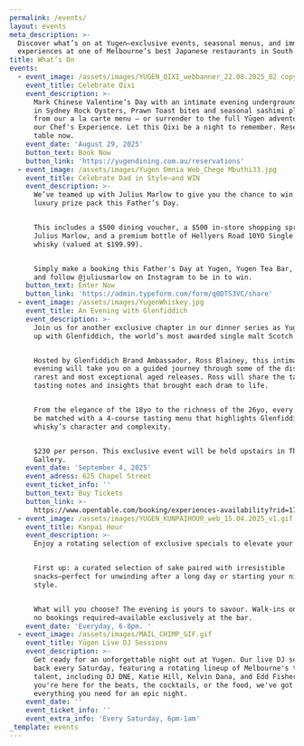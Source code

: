 ```yaml
---
permalink: /events/
layout: events
meta_description: >-
  Discover what’s on at Yugen—exclusive events, seasonal menus, and immersive
  experiences at one of Melbourne’s best Japanese restaurants in South Yarra.
title: What’s On
events:
  - event_image: /assets/images/YUGEN_QIXI_webbanner_22.08.2025_02 copy.gif
    event_title: Celebrate Qixi
    event_description: >-
      Mark Chinese Valentine’s Day with an intimate evening underground. Indulge
      in Sydney Rock Oysters, Prawn Toast bites and seasonal sashimi platters
      from our a la carte menu — or surrender to the full Yūgen adventure with
      our Chef's Experience. Let this Qixi be a night to remember. Reserve your
      table now.
    event_date: 'August 29, 2025'
    button_text: Book Now
    button_link: 'https://yugendining.com.au/reservations'
  - event_image: /assets/images/Yugen Omnia Web_Chege Mbuthi33.jpg
    event_title: Celebrate Dad in Style–and WIN
    event_description: >-
      We’ve teamed up with Julius Marlow to give you the chance to win a $1,200
      luxury prize pack this Father’s Day.


      This includes a $500 dining voucher, a $500 in-store shopping spree at
      Julius Marlow, and a premium bottle of Hellyers Road 10YO Single Malt
      whisky (valued at $199.99).


      Simply make a booking this Father's Day at Yugen, Yugen Tea Bar, or Omnia
      and follow @juliusmarlow on Instagram to be in to win.
    button_text: Enter Now
    button_link: 'https://admin.typeform.com/form/q0DTS3VC/share'
  - event_image: /assets/images/YugenWhiskey.jpg
    event_title: An Evening with Glenfiddich
    event_description: >-
      Join us for another exclusive chapter in our dinner series as Yugen teams
      up with Glenfiddich, the world’s most awarded single malt Scotch whisky.


      Hosted by Glenfiddich Brand Ambassador, Ross Blainey, this intimate
      evening will take you on a guided journey through some of the distillery’s
      rarest and most exceptional aged releases. Ross will share the tales,
      tasting notes and insights that brought each dram to life.


      From the elegance of the 18yo to the richness of the 26yo, every sip will
      be matched with a 4-course tasting menu that highlights Glenfiddich
      whisky’s character and complexity.


      $230 per person. This exclusive event will be held upstairs in The Bromley
      Gallery.
    event_date: 'September 4, 2025'
    event_adress: 625 Chapel Street
    event_ticket_info: ''
    button_text: Buy Tickets
    button_link: >-
      https://www.opentable.com/booking/experiences-availability?rid=170390&restref=170390&experienceId=512550&utm_source=external&utm_medium=referral&utm_campaign=shared
  - event_image: /assets/images/YUGEN_KUNPAIHOUR_web_15.04.2025_v1.gif
    event_title: Kanpai Hour
    event_description: >-
      Enjoy a rotating selection of exclusive specials to elevate your evening.


      First up: a curated selection of sake paired with irresistible
      snacks—perfect for unwinding after a long day or starting your night in
      style.


      What will you choose? The evening is yours to savour. Walk-ins only, with
      no bookings required—available exclusively at the bar.
    event_date: 'Everyday, 6-8pm. '
  - event_image: /assets/images/MAIL_CHIMP_GIF.gif
    event_title: Yūgen Live DJ Sessions
    event_description: >-
      Get ready for an unforgettable night out at Yugen. Our live DJ sets are
      back every Saturday, featuring a rotating lineup of Melbourne's top
      talent, including DJ DNE, Katie Hill, Kelvin Dana, and Edd Fisher. Whether
      you're here for the beats, the cocktails, or the food, we've got
      everything you need for an epic night.
    event_date: ''
    event_ticket_info: ''
    event_extra_info: 'Every Saturday, 6pm-1am'
_template: events
---
```


